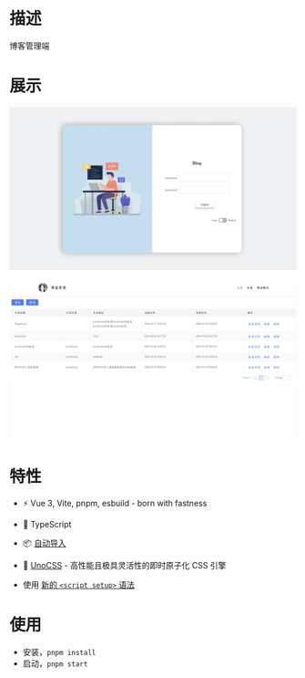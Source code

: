 # 描述
博客管理端

# 展示
![alt text](image.png)

![alt text](image-1.png)

# 特性

-   ⚡️ Vue 3, Vite, pnpm, esbuild - born with fastness

-   🦾 TypeScript

-   📦 [自动导入](https://www.npmjs.com/package/unplugin-auto-import/v/0.17.1)

-   🎨 [UnoCSS](https://github.com/unocss/unocss) - 高性能且极具灵活性的即时原子化 CSS 引擎

-   使用 [新的 `<script setup>` 语法](https://github.com/vuejs/rfcs/pull/227)

# 使用
* 安装，`pnpm install`
* 启动，`pnpm start`
